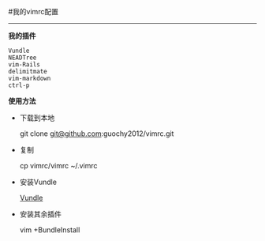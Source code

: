 #我的vimrc配置

----

**我的插件**

    Vundle
    NEADTree
    vim-Rails
    delimitmate
    vim-markdown
    ctrl-p


**使用方法**

- 下载到本地


    git clone git@github.com:guochy2012/vimrc.git

- 复制

    cp vimrc/vimrc ~/.vimrc
    
- 安装Vundle

    [Vundle](https://github.com/gmarik/Vundle.vim "")

- 安装其余插件

    vim +BundleInstall
